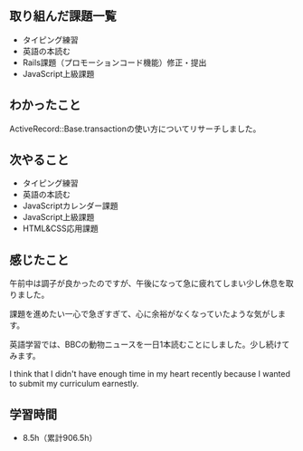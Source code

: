 ## 取り組んだ課題一覧
- タイピング練習
- 英語の本読む
- Rails課題（プロモーションコード機能）修正・提出
- JavaScript上級課題
## わかったこと
ActiveRecord::Base.transactionの使い方についてリサーチしました。
## 次やること
- タイピング練習
- 英語の本読む
- JavaScriptカレンダー課題
- JavaScript上級課題
- HTML&CSS応用課題
## 感じたこと
午前中は調子が良かったのですが、午後になって急に疲れてしまい少し休息を取りました。

課題を進めたい一心で急ぎすぎて、心に余裕がなくなっていたような気がします。

英語学習では、BBCの動物ニュースを一日1本読むことにしました。少し続けてみます。

I think that I didn't have enough time in my heart recently because I wanted to submit my curriculum earnestly.

## 学習時間
- 8.5h（累計906.5h）
